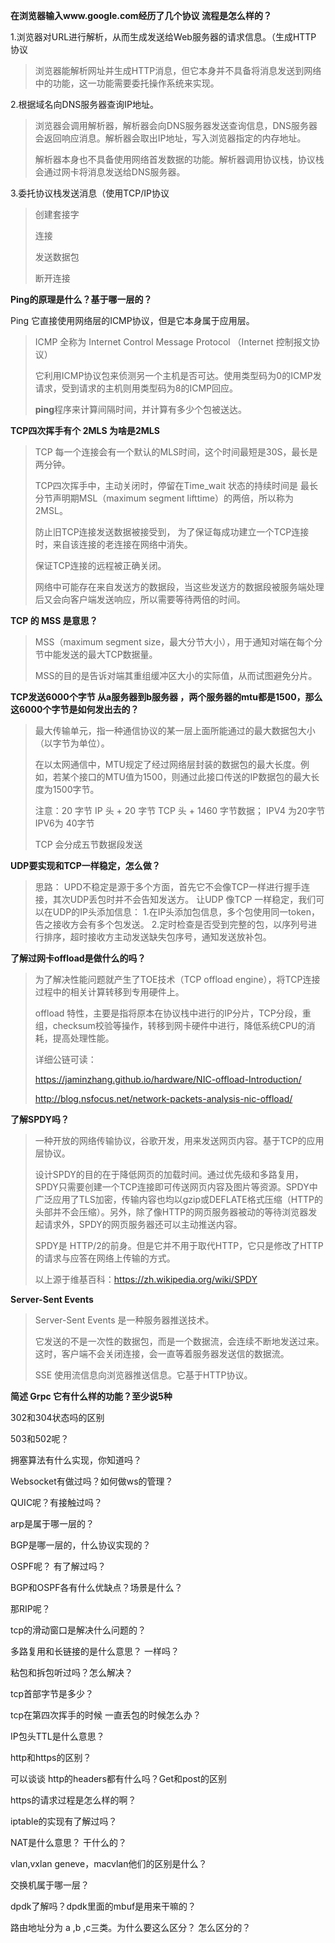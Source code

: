**在浏览器输入www.google.com经历了几个协议 流程是怎么样的？**

1.浏览器对URL进行解析，从而生成发送给Web服务器的请求信息。（生成HTTP 协议

> 浏览器能解析网址并生成HTTP消息，但它本身并不具备将消息发送到网络中的功能，这一功能需要委托操作系统来实现。

2.根据域名向DNS服务器查询IP地址。

> 浏览器会调用解析器，解析器会向DNS服务器发送查询信息，DNS服务器会返回响应消息。解析器会取出IP地址，写入浏览器指定的内存地址。
>
> 解析器本身也不具备使用网络首发数据的功能。解析器调用协议栈，协议栈会通过网卡将消息发送给DNS服务器。

3.委托协议栈发送消息（使用TCP/IP协议

> 创建套接字
>
> 连接
>
> 发送数据包
>
> 断开连接



**Ping的原理是什么？基于哪一层的？**

Ping 它直接使用网络层的ICMP协议，但是它本身属于应用层。

> ICMP 全称为 Internet  Control Message Protocol （Internet 控制报文协议）
>
> 它利用ICMP协议包来侦测另一个主机是否可达。使用类型码为0的ICMP发请求，受到请求的主机则用类型码为8的ICMP回应。
>
> **ping**程序来计算间隔时间，并计算有多少个包被送达。



**TCP四次挥手有个 2MLS 为啥是2MLS**

> TCP 每一个连接会有一个默认的MLS时间，这个时间最短是30S，最长是两分钟。
>
> TCP四次挥手中，主动关闭时，停留在Time_wait  状态的持续时间是 最长分节声明期MSL（maximum segment lifttime）的两倍，所以称为2MSL。
>
> 防止旧TCP连接发送数据被接受到， 为了保证每成功建立一个TCP连接时，来自该连接的老连接在网络中消失。
>
> 保证TCP连接的远程被正确关闭。
>
> 网络中可能存在来自发送方的数据段，当这些发送方的数据段被服务端处理后又会向客户端发送响应，所以需要等待两倍的时间。



**TCP 的 MSS 是意思？**

> MSS（maximum segment size，最大分节大小），用于通知对端在每个分节中能发送的最大TCP数据量。
>
> MSS的目的是告诉对端其重组缓冲区大小的实际值，从而试图避免分片。



**TCP发送6000个字节 从a服务器到b服务器 ，两个服务器的mtu都是1500，那么这6000个字节是如何发出去的？**

> 最大传输单元，指一种通信协议的某一层上面所能通过的最大数据包大小（以字节为单位）。
>
> 在以太网通信中，MTU规定了经过网络层封装的数据包的最大长度。例如，若某个接口的MTU值为1500，则通过此接口传送的IP数据包的最大长度为1500字节。
>
> 注意：20 字节 IP 头 + 20 字节 TCP 头 + 1460 字节数据；
>IPV4 为20字节  IPV6为 40字节
> 
> TCP 会分成五节数据段发送



**UDP要实现和TCP一样稳定，怎么做？**

>思路： UPD不稳定是源于多个方面，首先它不会像TCP一样进行握手连接，其次UDP丢包时并不会告知发送方。
> 让UDP 像TCP 一样稳定，我们可以在UDP的IP头添加信息：
> 1.在IP头添加包信息，多个包使用同一token，告之接收方会有多个包发送。
> 2.定时检查是否受到完整的包，以序列号进行排序，超时接收方主动发送缺失包序号，通知发送放补包。



**了解过网卡offload是做什么的吗？**

> 为了解决性能问题就产生了TOE技术（TCP offload engine），将TCP连接过程中的相关计算转移到专用硬件上。
>
> offload 特性，主要是指将原本在协议栈中进行的IP分片，TCP分段，重组，checksum校验等操作，转移到网卡硬件中进行，降低系统CPU的消耗，提高处理性能。
>
> 详细公链可读：
>
> https://jaminzhang.github.io/hardware/NIC-offload-Introduction/
>
> http://blog.nsfocus.net/network-packets-analysis-nic-offload/



**了解SPDY吗？**

> 一种开放的网络传输协议，谷歌开发，用来发送网页内容。基于TCP的应用层协议。
>
> 设计SPDY的目的在于降低网页的加载时间。通过优先级和多路复用，SPDY只需要创建一个TCP连接即可传送网页内容及图片等资源。SPDY中广泛应用了TLS加密，传输内容也均以gzip或DEFLATE格式压缩（HTTP的头部并不会压缩）。另外，除了像HTTP的网页服务器被动的等待浏览器发起请求外，SPDY的网页服务器还可以主动推送内容。
>
> SPDY是 HTTP/2的前身。但是它并不用于取代HTTP，它只是修改了HTTP的请求与应答在网络上传输的方式。
>
> 以上源于维基百科：https://zh.wikipedia.org/wiki/SPDY



**Server-Sent Events**

>Server-Sent Events 是一种服务器推送技术。
>
>它发送的不是一次性的数据包，而是一个数据流，会连续不断地发送过来。这时，客户端不会关闭连接，会一直等着服务器发送信的数据流。
>
>SSE 使用流信息向浏览器推送信息。它基于HTTP协议。



**简述 Grpc 它有什么样的功能？至少说5种**

> 



302和304状态吗的区别

503和502呢？

拥塞算法有什么实现，你知道吗？





Websocket有做过吗？如何做ws的管理？



QUIC呢？有接触过吗？

arp是属于哪一层的？

BGP是哪一层的，什么协议实现的？

OSPF呢？ 有了解过吗？

BGP和OSPF各有什么优缺点？场景是什么？

那RIP呢？

tcp的滑动窗口是解决什么问题的？

多路复用和长链接的是什么意思？ 一样吗？

粘包和拆包听过吗？怎么解决？

tcp首部字节是多少？

tcp在第四次挥手的时候 一直丢包的时候怎么办？

IP包头TTL是什么意思？

http和https的区别？

可以谈谈 http的headers都有什么吗？Get和post的区别

https的请求过程是怎么样的啊？

iptable的实现有了解过吗？

NAT是什么意思？ 干什么的？

vlan,vxlan geneve，macvlan他们的区别是什么？

交换机属于哪一层？

dpdk了解吗？dpdk里面的mbuf是用来干嘛的？

路由地址分为 a ,b ,c三类。为什么要这么区分？ 怎么区分的？